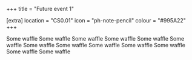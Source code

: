 +++
title = "Future event 1"

[extra]
location = "CS0.01"
icon = "ph-note-pencil"
colour = "#995A22"
+++

Some waffle Some waffle Some waffle Some waffle Some waffle Some waffle Some waffle Some waffle Some waffle Some waffle Some waffle Some waffle Some waffle 